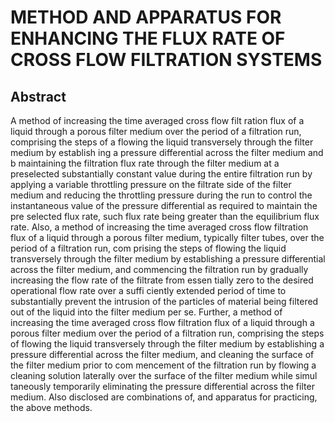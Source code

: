 # METHOD AND APPARATUS FOR ENHANCING THE FLUX RATE OF CROSS FLOW FILTRATION SYSTEMS

## Abstract
A method of increasing the time averaged cross flow filt ration flux of a liquid through a porous filter medium over the period of a filtration run, comprising the steps of a flowing the liquid transversely through the filter medium by establish ing a pressure differential across the filter medium and b maintaining the filtration flux rate through the filter medium at a preselected substantially constant value during the entire filtration run by applying a variable throttling pressure on the filtrate side of the filter medium and reducing the throttling pressure during the run to control the instantaneous value of the pressure differential as required to maintain the pre selected flux rate, such flux rate being greater than the equilibrium flux rate. Also, a method of increasing the time averaged cross flow filtration flux of a liquid through a porous filter medium, typically filter tubes, over the period of a filtration run, com prising the steps of flowing the liquid transversely through the filter medium by establishing a pressure differential across the filter medium, and commencing the filtration run by gradually increasing the flow rate of the filtrate from essen tially zero to the desired operational flow rate over a suffi ciently extended period of time to substantially prevent the intrusion of the particles of material being filtered out of the liquid into the filter medium per se. Further, a method of increasing the time averaged cross flow filtration flux of a liquid through a porous filter medium over the period of a filtration run, comprising the steps of flowing the liquid transversely through the filter medium by establishing a pressure differential across the filter medium, and cleaning the surface of the filter medium prior to com mencement of the filtration run by flowing a cleaning solution laterally over the surface of the filter medium while simul taneously temporarily eliminating the pressure differential across the filter medium. Also disclosed are combinations of, and apparatus for practicing, the above methods.